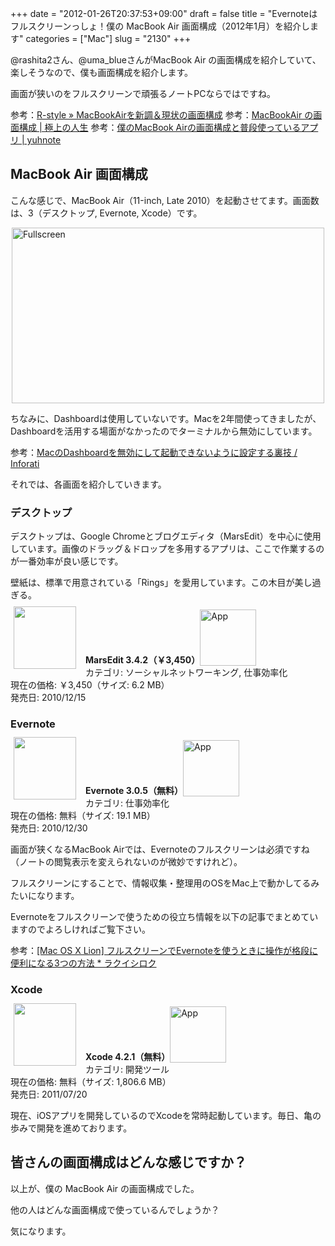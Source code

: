 +++
date = "2012-01-26T20:37:53+09:00"
draft = false
title = "Evernoteはフルスクリーンっしょ！僕の MacBook Air 画面構成（2012年1月）を紹介します"
categories = ["Mac"]
slug = "2130"
+++

@rashita2さん、@uma_blueさんがMacBook Air の画面構成を紹介していて、楽しそうなので、僕も画面構成を紹介します。

画面が狭いのをフルスクリーンで頑張るノートPCならではですね。

参考：<a href="http://rashita.net/blog/?p=7293" target="_blank">R-style » MacBookAirを新調＆現状の画面構成</a>
参考：<a href="http://kawairi.jp/weblog/vita/201201254534" target="_blank">MacBookAir の画面構成 | 極上の人生</a>
参考：<a href="http://yuhnote.com/2012/01/27/macbook_air-spaces-apps/" target="_blank">僕のMacBook Airの画面構成と普段使っているアプリ | yuhnote</a>

<h2>MacBook Air 画面構成</h2>

こんな感じで、MacBook Air（11-inch, Late 2010）を起動させてます。画面数は、3（デスクトップ, Evernote, Xcode）です。

<img style="display:block; margin-left:auto; margin-right:auto;" src="/images/2012/01/Fullscreen.png" alt="Fullscreen" title="Fullscreen.png" border="0" width="500" height="281" />

ちなみに、Dashboardは使用していないです。Macを2年間使ってきましたが、Dashboardを活用する場面がなかったのでターミナルから無効にしています。

参考：<a href="http://inforati.jp/apple/mac-tips-techniques/system-hints/how-to-disable-the-macos-dashboard-widgets.html" target="_blank">MacのDashboardを無効にして起動できないように設定する裏技 / Inforati</a>

それでは、各画面を紹介していきます。

<h3>デスクトップ</h3>

デスクトップは、Google Chromeとブログエディタ（MarsEdit）を中心に使用しています。画像のドラッグ＆ドロップを多用するアプリは、ここで作業するのが一番効率が良い感じです。

壁紙は、標準で用意されている「Rings」を愛用しています。この木目が美し過ぎる。

<a href="https://itunes.apple.com/jp/app/id402376225?mt=12&uo=4&at=11l3RT" target="_blank" rel="nofollow"><img width="100" class="alignleft" align="left" src="http://a4.mzstatic.com/us/r1000/095/Purple/1c/4e/d9/mzi.gfwebzum.100x100-75.png" style="margin: -5px 15px 1px 5px;"></a><strong> MarsEdit 3.4.2（￥3,450）</strong><a href="https://itunes.apple.com/jp/app/id402376225?mt=12&uo=4&at=11l3RT" target="_blank" rel="nofollow"><img src="/images/2012/12/viewinitunes_jp.png" style="vertical-align:bottom;" width="90" alt="App"></a><br> カテゴリ: ソーシャルネットワーキング, 仕事効率化<br> 現在の価格: ￥3,450（サイズ: 6.2 MB）<br> 発売日: 2010/12/15<br style="clear: both;">

<h3>Evernote</h3>

<a href="https://itunes.apple.com/jp/app/id406056744?mt=12&uo=4&at=11l3RT" target="_blank" rel="nofollow"><img width="100" class="alignleft" align="left" src="http://a2.mzstatic.com/us/r1000/110/Purple/d0/a4/4d/mzi.ziwoleis.100x100-75.png" style="margin: -5px 15px 1px 5px;"></a><strong> Evernote 3.0.5（無料）</strong><a href="https://itunes.apple.com/jp/app/id406056744?mt=12&uo=4&at=11l3RT" target="_blank" rel="nofollow"><img src="/images/2012/12/viewinitunes_jp.png" style="vertical-align:bottom;" width="90" alt="App"></a><br> カテゴリ: 仕事効率化<br> 現在の価格: 無料（サイズ: 19.1 MB）<br> 発売日: 2010/12/30<br style="clear: both;">

画面が狭くなるMacBook Airでは、Evernoteのフルスクリーンは必須ですね（ノートの閲覧表示を変えられないのが微妙ですけれど）。

フルスクリーンにすることで、情報収集・整理用のOSをMac上で動かしてるみたいになります。

Evernoteをフルスクリーンで使うための役立ち情報を以下の記事でまとめていますのでよろしければご覧下さい。

参考：<a href="http://rakuishi.com/mac/1348/" target="_blank">[Mac OS X Lion] フルスクリーンでEvernoteを使うときに操作が格段に便利になる3つの方法 * ラクイシロク</a>

<h3>Xcode</h3>

<a href="https://itunes.apple.com/jp/app/id448457090?mt=812uo=4&at=11l3RT" target="_blank" rel="nofollow"><img width="100" class="alignleft" align="left" src="http://a2.mzstatic.com/us/r1000/069/Purple/ec/12/8f/mzi.uvaskrmv.100x100-75.png" style="margin: -5px 15px 1px 5px;"></a><strong> Xcode 4.2.1（無料）</strong><a href="https://itunes.apple.com/jp/app/id448457090?mt=12&uo=4&at=11l3RT" target="_blank" rel="nofollow"><img src="/images/2012/12/viewinitunes_jp.png" style="vertical-align:bottom;" width="90" alt="App"></a><br> カテゴリ: 開発ツール<br> 現在の価格: 無料（サイズ: 1,806.6 MB）<br> 発売日: 2011/07/20<br style="clear: both;">

現在、iOSアプリを開発しているのでXcodeを常時起動しています。毎日、亀の歩みで開発を進めております。

<h2>皆さんの画面構成はどんな感じですか？</h2>

以上が、僕の MacBook Air の画面構成でした。

他の人はどんな画面構成で使っているんでしょうか？

気になります。
